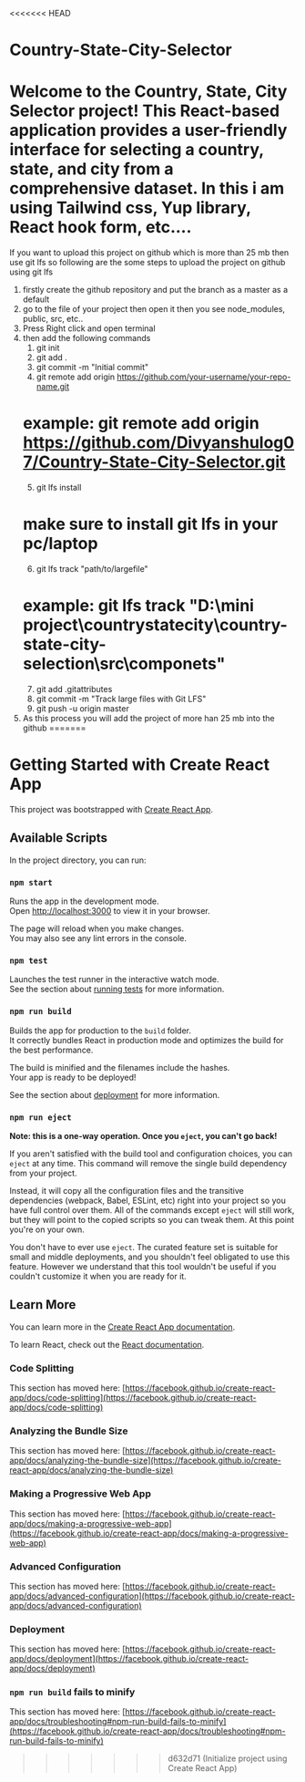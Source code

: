 <<<<<<< HEAD
# Country-State-City-Selector
Welcome to the Country, State, City Selector project! This React-based application provides a user-friendly interface for selecting a country, state, and city from a comprehensive dataset. In this i am using Tailwind css, Yup library, React hook form, etc....
=======
If you want to upload this project on github which is more than 25 mb then use git lfs
so following are the some steps to upload the project on github using git lfs
1) firstly create the github repository and put the branch as a master as a default
2) go to the file of your project then open it then you see node_modules, public, src, etc..
3) Press Right click and open terminal
4) then add the following commands
   1) git init
   2) git add .
   3) git commit -m "Initial commit"
   4) git remote add origin https://github.com/your-username/your-repo-name.git
   # example:  git remote add origin https://github.com/Divyanshulog07/Country-State-City-Selector.git
   5) git lfs install
   # make sure to install git lfs in your pc/laptop
   6) git lfs track "path/to/largefile"
   # example:  git lfs track "D:\mini project\countrystatecity\country-state-city-selection\src\componets"
   7) git add .gitattributes
   8) git commit -m "Track large files with Git LFS"
   9) git push -u origin master
5) As this process you will add the project of more han 25 mb into the github
=======
# Getting Started with Create React App

This project was bootstrapped with [Create React App](https://github.com/facebook/create-react-app).

## Available Scripts

In the project directory, you can run:

### `npm start`

Runs the app in the development mode.\
Open [http://localhost:3000](http://localhost:3000) to view it in your browser.

The page will reload when you make changes.\
You may also see any lint errors in the console.

### `npm test`

Launches the test runner in the interactive watch mode.\
See the section about [running tests](https://facebook.github.io/create-react-app/docs/running-tests) for more information.

### `npm run build`

Builds the app for production to the `build` folder.\
It correctly bundles React in production mode and optimizes the build for the best performance.

The build is minified and the filenames include the hashes.\
Your app is ready to be deployed!

See the section about [deployment](https://facebook.github.io/create-react-app/docs/deployment) for more information.

### `npm run eject`

**Note: this is a one-way operation. Once you `eject`, you can't go back!**

If you aren't satisfied with the build tool and configuration choices, you can `eject` at any time. This command will remove the single build dependency from your project.

Instead, it will copy all the configuration files and the transitive dependencies (webpack, Babel, ESLint, etc) right into your project so you have full control over them. All of the commands except `eject` will still work, but they will point to the copied scripts so you can tweak them. At this point you're on your own.

You don't have to ever use `eject`. The curated feature set is suitable for small and middle deployments, and you shouldn't feel obligated to use this feature. However we understand that this tool wouldn't be useful if you couldn't customize it when you are ready for it.

## Learn More

You can learn more in the [Create React App documentation](https://facebook.github.io/create-react-app/docs/getting-started).

To learn React, check out the [React documentation](https://reactjs.org/).

### Code Splitting

This section has moved here: [https://facebook.github.io/create-react-app/docs/code-splitting](https://facebook.github.io/create-react-app/docs/code-splitting)

### Analyzing the Bundle Size

This section has moved here: [https://facebook.github.io/create-react-app/docs/analyzing-the-bundle-size](https://facebook.github.io/create-react-app/docs/analyzing-the-bundle-size)

### Making a Progressive Web App

This section has moved here: [https://facebook.github.io/create-react-app/docs/making-a-progressive-web-app](https://facebook.github.io/create-react-app/docs/making-a-progressive-web-app)

### Advanced Configuration

This section has moved here: [https://facebook.github.io/create-react-app/docs/advanced-configuration](https://facebook.github.io/create-react-app/docs/advanced-configuration)

### Deployment

This section has moved here: [https://facebook.github.io/create-react-app/docs/deployment](https://facebook.github.io/create-react-app/docs/deployment)

### `npm run build` fails to minify

This section has moved here: [https://facebook.github.io/create-react-app/docs/troubleshooting#npm-run-build-fails-to-minify](https://facebook.github.io/create-react-app/docs/troubleshooting#npm-run-build-fails-to-minify)
>>>>>>> d632d71 (Initialize project using Create React App)
